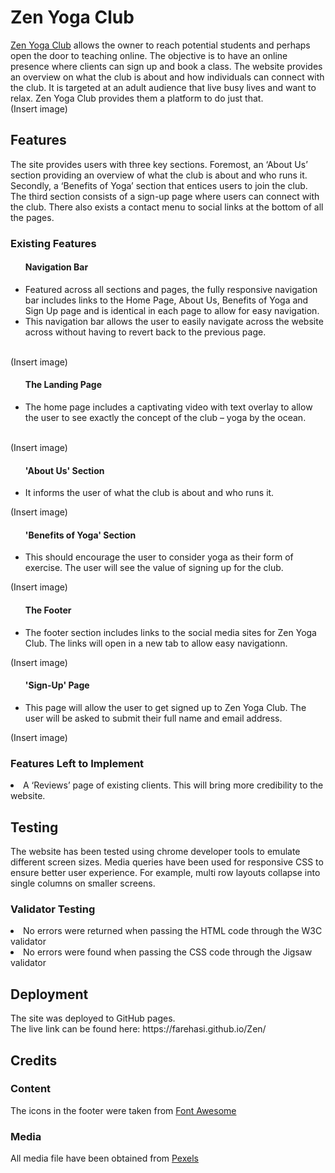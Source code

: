 # Zen Yoga Club 
<a href="https://farehasi.github.io/Zen/" target="_blank">Zen Yoga Club</a> allows the owner to reach potential students and perhaps open the door to teaching online. The objective is to have an online presence where clients can sign up and book a class. The website provides an overview on what the club is about and how individuals can connect with the club. It is targeted at an adult audience that live busy lives and want to relax. Zen Yoga Club provides them a platform to do just that.
<br>(Insert image)
## Features
The site provides users with three key sections. Foremost, an ‘About Us’ section providing an overview of what the club is about and who runs it. Secondly, a ‘Benefits of Yoga’ section that entices users to join the club. The third section consists of a sign-up page where users can connect with the club. There also exists a contact menu to social links at the bottom of all the pages.
### Existing Features
<ul> <h4>Navigation Bar</h4>
<li>Featured across all sections and pages, the fully responsive navigation bar includes links to the Home Page, About Us, Benefits of Yoga and Sign Up page and is    identical in each page to allow for easy navigation.</li>
<li>This navigation bar allows the user to easily navigate across the website across without having to revert back to the previous page.</li></ul>
<br>(Insert image)
<ul><h4>The Landing Page</h4>
<li>The home page includes a captivating video with text overlay to allow the user to see exactly the concept of the club – yoga by the ocean.</li></ul>
<br>(Insert image)
<ul><h4>'About Us' Section</h4>
<li>It informs the user of what the club is about and who runs it.</li></ul>
(Insert image)
<ul><h4>'Benefits of Yoga' Section</h4>
<li>This should encourage the user to consider yoga as their form of exercise. The user will see the value of signing up for the club.</li></ul>
(Insert image)
<ul><h4>The Footer</h4>
<li>The footer section includes links to the social media sites for Zen Yoga Club. The links will open in a new tab to allow easy navigationn.</li></ul>
(Insert image)
<ul><h4>'Sign-Up' Page</h4>
<li>This page will allow the user to get signed up to Zen Yoga Club. The user will be asked to submit their full name and email address.</li></ul>
(Insert image)
<h3>Features Left to Implement</h3>
<li>A ‘Reviews’ page of existing clients. This will bring more credibility to the website.</li>
<h2>Testing</h2>
The website has been tested using chrome developer tools to emulate different screen sizes. Media queries have been used for responsive CSS to ensure better user experience. For example, multi row layouts collapse into single columns on smaller screens.
<h3>Validator Testing</h3>
  <li>No errors were returned when passing the HTML code through the W3C validator</li>
  <li>No errors were found when passing the CSS code through the Jigsaw validator</li>
<h2>Deployment</h2>
The site was deployed to GitHub pages.
<br>The live link can be found here:  https://farehasi.github.io/Zen/
<h2>Credits</h2>
<h3>Content</h3>
The icons in the footer were taken from <a href="https://www.fontawesome.com/" target="_blank">Font Awesome</a>
<h3>Media</h3>
All media file have been obtained from <a href="https://www.pexels.com/" target="_blank">Pexels</a>
